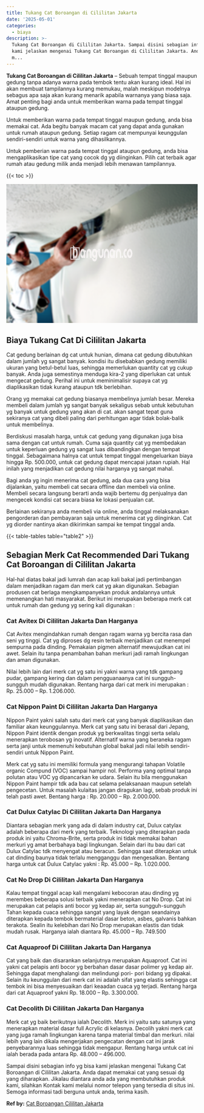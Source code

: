 ```yaml
---
title: Tukang Cat Boroangan di Cililitan Jakarta
date: '2025-05-01'
categories:
  - biaya
description: >-
  Tukang Cat Boroangan di Cililitan Jakarta. Sampai disini sebagian info yg bisa
  kami jelaskan mengenai Tukang Cat Boroangan di Cililitan Jakarta. Anda dapat
  m...
---
```


**Tukang Cat Boroangan di Cililitan Jakarta** – Sebuah tempat tinggal maupun gedung tanpa adanya warna pada tembok tentu akan kurang ideal. Hal ini akan membuat tampilannya kurang memukau, malah meskipun modelnya sebagus apa saja akan kurang menarik apabila warnanya yang biasa saja. Amat penting bagi anda untuk memberikan warna pada tempat tinggal ataupun gedung.

Untuk memberikan warna pada tempat tinggal maupun gedung, anda bisa memakai cat. Ada begitu banyak macam cat yang dapat anda gunakan untuk rumah ataupun gedung. Setiap ragam cat mempunyai keunggulan sendiri-sendiri untuk warna yang dihasilkannya.

Untuk pemberian warna pada tempat tinggal ataupun gedung, anda bisa mengaplikasikan tipe cat yang cocok dg yg diinginkan. Pilih cat terbaik agar rumah atau gedung milik anda menjadi lebih menawan tampilannya.

{{< toc >}}

![Tukang Cat Boroangan di Cililitan Jakarta](/images/jasa-cat-murah06.png)

## Biaya Tukang Cat Di Cililitan Jakarta

Cat gedung berlainan dg cat untuk hunian, dimana cat gedung dibutuhkan dalam jumlah yg sangat banyak. kondisi itu disebabkan gedung memiliki ukuran yang betul-betul luas, sehingga memerlukan quantity cat yg cukup banyak. Anda juga semestinya menduga kira-2 yang diperlukan cat untuk mengecat gedung. Perihal ini untuk meminimalisir supaya cat yg diaplikasikan tidak kurang ataupun tdk berlebihan.

Orang yg memakai cat gedung biasanya membelinya jumlah besar. Mereka membeli dalam jumlah yg sangat banyak sekaligus sebab untuk kebutuhan yg banyak untuk gedung yang akan di cat. akan sangat tepat guna sekiranya cat yang dibeli paling dari perhitungan agar tidak bolak-balik untuk membelinya.

Berdiskusi masalah harga, untuk cat gedung yang digunakan juga bisa sama dengan cat untuk rumah. Cuma saja quantity cat yg membedakan untuk keperluan gedung yg sangat luas dibandingkan dengan tempat tinggal. Sebagaimana halnya cat untuk tempat tinggal mengeluarkan biaya hingga Rp. 500.000, untuk cat gedung dapat mencapai jutaan rupiah. Hal inilah yang menjadikan cat gedung nilai harganya yg sangat mahal.

Bagi anda yg ingin menerima cat gedung, ada dua cara yang bisa dijalankan, yaitu membeli cat secara offline dan membeli via online. Membeli secara langsung berarti anda wajib bertemu dg penjualnya dan mengecek kondisi cat secara biasa ke lokasi penjualan cat.

Berlainan sekiranya anda membeli via online, anda tinggal melaksanakan pengorderan dan pembayaran saja untuk menerima cat yg diinginkan. Cat yg diorder nantinya akan dikirimkan sampai ke tempat tinggal anda.

{{< table-tables table="table2" >}}

## Sebagian Merk Cat Recommended Dari Tukang Cat Boroangan di Cililitan Jakarta

Hal-hal diatas bakal jadi lumrah dan acap kali bakal jadi pertimbangan dalam menjadikan ragam dan merk cat yg akan digunakan. Sebagian produsen cat berlaga mengkampanyekan produk andalannya untuk memenangkan hati masyarakat. Berikut ini merupakan beberapa merk cat untuk rumah dan gedung yg sering kali digunakan :

### Cat Avitex Di Cililitan Jakarta Dan Harganya

Cat Avitex mengindahkan rumah dengan ragam warna yg bercita rasa dan seni yg tinggi. Cat yg diproses dg resin terbaik menjadikan cat menempel sempurna pada dinding. Pemakaian pigmen alternatif mewujudkan cat ini awet. Selain itu tanpa penambahan bahan merkuri jadi ramah lingkungan dan aman digunakan.

Nilai lebih lain dari merk cat yg satu ini yakni warna yang tdk gampang pudar, gampang kering dan dalam pengguanaanya cat ini sungguh-sungguh mudah digunakan. Rentang harga dari cat merk ini merupakan : Rp. 25.000 – Rp. 1.206.000.

### Cat Nippon Paint Di Cililitan Jakarta Dan Harganya

Nippon Paint yakni salah satu dari merk cat yang banyak diaplikasikan dan familiar akan keunggulannya. Merk cat yang satu ini berasal dari Jepang, Nippon Paint identik dengan produk yg berkwalitas tinggi serta selalu menerapkan terobosan yg inovatif. Alternatif warna yang beraneka ragam serta janji untuk memenuhi kebutuhan global bakal jadi nilai lebih sendiri-sendiri untuk Nippon Paint.

Merk cat yg satu ini memiliki formula yang mengurangi tahapan Volatile organic Compund (VOC) sampai hampir nol. Performa yang optimal tanpa polutan atau VOC yg dipancarkan ke udara. Selain itu bila menggunakan Nippon Paint hampir tdk ada bau cat selama pelaksanaan maupun setelah pengecetan. Untuk masalah kulaitas jangan diragukan lagi, sebab produk ini telah pasti awet. Bentang harga : Rp. 20.000 – Rp. 2.000.000.

### Cat Dulux Catylac Di Cililitan Jakarta Dan Harganya

Diantara sebagian merk yang ada di dalam industry cat, Dulux catylax adalah beberapa dari merk yang terbaik. Teknologi yang diterapkan pada produk ini yaitu Chroma-Brite, serta produk ini tidak memakai bahan merkuri yg amat berbahaya bagi lingkungan. Selain dari itu bau dari cat Dulux Catylac tdk menyengat atau beracun. Sehingga saat diterapkan untuk cat dinding baunya tidak terlalu mengganggu dan mengesalkan. Bentang harga untuk cat Dulux Catylac yakni : Rp. 45.000 – Rp. 1.020.000.

### Cat No Drop Di Cililitan Jakarta Dan Harganya

Kalau tempat tinggal acap kali mengalami kebocoran atau dinding yg merembes beberapa solusi terbaik yakni menerapkan cat No Drop. Cat ini merupakan cat pelapis anti bocor yg kedap air, serta sungguh-sungguh Tahan kepada cuaca sehingga sangat yang layak dengan seandainya diterapkan kepada tembok bermaterial dasar beton, asbes, galvanis bahkan terakota. Sealin itu kelebihan dari No Drop merupakan elastis dan tidak mudah rusak. Harganya ialah diantara Rp. 45.000 – Rp. 749.500

### Cat Aquaproof Di Cililitan Jakarta Dan Harganya

Cat yang baik dan disarankan selanjutnya merupakan Aquaproof. Cat ini yakni cat pelapis anti bocor yg berbahan dasar dasar polimer yg kedap air. Sehingga dapat menghalangi dan melindungi pori- pori bidang yg dipakai. Selain itu keunggulan dari merk cat ini adalah sifat yang elastis sehingga cat tembok ini bisa menyesuaikan dari keaadan cuaca yg terjadi. Rentang harga dari cat Aquaproof yakni Rp. 18.000 – Rp. 3.300.000.

### Cat Decolith Di Cililitan Jakarta Dan Harganya

Merk cat yg baik berikutnya ialah Decolith. Merk ini yaitu satu satunya yang menerapkan material dasar full Acrylic di kelasnya. Decolih yakni merk cat yang juga ramah lingkungan karena tanpa material timbal dan merkuri. nilai lebih yang lain dikala mengerjakan pengecatan dengan cat ini jarak penyebarannya luas sehingga tidak mengapur. Rentang harga untuk cat ini ialah berada pada antara Rp. 48.000 – 496.000.

Sampai disini sebagian info yg bisa kami jelaskan mengenai Tukang Cat Boroangan di Cililitan Jakarta. Anda dapat memakai cat yang sesuai dg yang diharapkan. Jikalau diantara anda ada yang membutuhkan produk kami, silahkan Kontak kami melalui nomor telepon yang tersedia di situs ini. Semoga informasi tadi berguna untuk anda, terima kasih.

**Ref by:** [Cat Boroangan Cililitan Jakarta](https://id.wikipedia.org/wiki/Cat)
